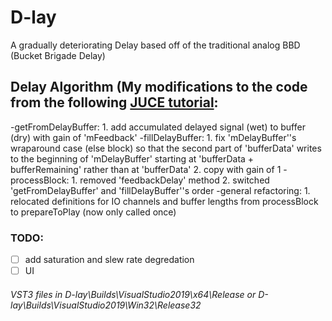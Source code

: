 # D-lay
A gradually deteriorating Delay based off of the traditional analog BBD (Bucket Brigade Delay)

## Delay Algorithm (My modifications to the code from the following [JUCE tutorial](www.youtube.com/watch?v=IRFUYGkMV8w):
-getFromDelayBuffer: 
	1. add accumulated delayed signal (wet) to buffer (dry) with gain of 'mFeedback'
-fillDelayBuffer:
	1. fix 'mDelayBuffer''s wraparound case (else block) so that the second part of 'bufferData' writes to the beginning of 'mDelayBuffer' starting at 'bufferData + bufferRemaining' rather than at 'bufferData'
	2. copy with gain of 1
-processBlock: 
	1. removed 'feedbackDelay' method
	2. switched 'getFromDelayBuffer' and 'fillDelayBuffer''s order
-general refactoring:
	1. relocated definitions for IO channels and buffer lengths from processBlock to prepareToPlay (now only called once)


### TODO:
- [ ] add saturation and slew rate degredation
- [ ] UI

###### VST3 files in D-lay\Builds\VisualStudio2019\x64\Release or D-lay\Builds\VisualStudio2019\Win32\Release32


